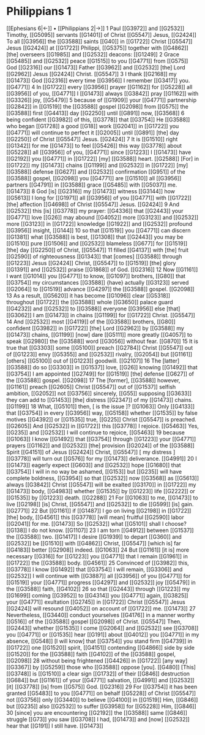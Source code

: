 # Philippians 1
[[Ephesians 6|←]] • [[Philippians 2|→]]
1 Paul [[G3972]] and [[G2532]] Timothy, [[G5095]] servants [[G1401]] of Christ [[G5547]] Jesus, [[G2424]] To all [[G3956]] the [[G3588]] saints [[G40]] in [[G1722]] Christ [[G5547]] Jesus [[G2424]] at [[G1722]] Philippi, [[G5375]] together with [[G4862]] [the] overseers [[G1985]] and [[G2532]] deacons: [[G1249]] 
2 Grace [[G5485]] and [[G2532]] peace [[G1515]] to you [[G4771]] from [[G575]] God [[G2316]] our [[G1473]] Father [[G3962]] and [[G2532]] [the] Lord [[G2962]] Jesus [[G2424]] Christ. [[G5547]] 
3 I thank [[G2168]] my [[G1473]] God [[G2316]] every time [[G3956]] I remember [[G3417]] you. [[G4771]] 
4 In [[G1722]] every [[G3956]] prayer [[G1162]] for [[G5228]] all [[G3956]] of you, [[G4771]] I [[G1473]] always [[G3842]] pray [[G1162]] with [[G3326]] joy, [[G5479]] 
5 because of [[G1909]] your [[G4771]] partnership [[G2842]] in [[G1519]] the [[G3588]] gospel [[G2098]] from [[G575]] the [[G3588]] first [[G4413]] day [[G2250]] until [[G891]] now, [[G3568]] 
6 being confident [[G3982]] of this, [[G3778]] that [[G3754]] He [[G3588]] who began [[G1728]] a good [[G18]] work [[G2041]] in [[G1722]] you [[G4771]] will continue to perfect it [[G2005]] until [[G891]] [the] day [[G2250]] of Christ [[G5547]] Jesus. [[G2424]] 
7 It is [[G1510]] right [[G1342]] for me [[G1473]] to feel [[G5426]] this way [[G3778]] about [[G5228]] all [[G3956]] of you, [[G4771]] since [[G1223]] I [[G1473]] have [[G2192]] you [[G4771]] in [[G1722]] [my] [[G3588]] heart. [[G2588]] [For] in [[G1722]] my [[G1473]] chains [[G1199]] and [[G2532]] in [[G1722]] [my] [[G3588]] defense [[G627]] and [[G2532]] confirmation [[G951]] of the [[G3588]] gospel, [[G2098]] you [[G4771]] are [[G1510]] all [[G3956]] partners [[G4791]] in [[G3588]] grace [[G5485]] with [[G5037]] me. [[G1473]] 
8 God [is] [[G2316]] my [[G1473]] witness [[G3144]] how [[G5613]] I long for [[G1971]] all [[G3956]] of you [[G4771]] with [[G1722]] [the] affection [[G4698]] of Christ [[G5547]] Jesus. [[G2424]] 
9 And [[G2532]] this [is] [[G3778]] my prayer: [[G4336]] that [[G2443]] your [[G4771]] love [[G26]] may abound [[G4052]] more [[G3123]] and [[G2532]] more [[G3123]] in [[G1722]] knowledge [[G1922]] and [[G2532]] profound [[G3956]] insight, [[G144]] 
10 so that [[G1519]] you [[G4771]] can discern [[G1381]] what [[G3588]] is best, [[G1308]] that [[G2443]] you may be [[G1510]] pure [[G1506]] and [[G2532]] blameless [[G677]] for [[G1519]] [the] day [[G2250]] of Christ, [[G5547]] 
11 filled [[G4137]] with [the] fruit [[G2590]] of righteousness [[G1343]] that [comes] [[G3588]] through [[G1223]] Jesus [[G2424]] Christ, [[G5547]] to [[G1519]] [the] glory [[G1391]] and [[G2532]] praise [[G1868]] of God. [[G2316]] 
12 Now [[G1161]] I want [[G1014]] you [[G4771]] to know, [[G1097]] brothers, [[G80]] that [[G3754]] my circumstances [[G3588]] {have} actually [[G3123]] served [[G2064]] to [[G1519]] advance [[G4297]] the [[G3588]] gospel. [[G2098]] 
13 As a result, [[G5620]] it has become [[G1096]] clear [[G5318]] throughout [[G1722]] the [[G3588]] whole [[G3650]] palace guard [[G4232]] and [[G2532]] to [[G3588]] everyone [[G3956]] else [that] [[G3062]] I am [[G1473]] in chains [[G1199]] for [[G1722]] Christ. [[G5547]] 
14 And [[G2532]] most [[G4119]] of the [[G3588]] brothers, [[G80]] confident [[G3982]] in [[G1722]] [the] Lord [[G2962]] by [[G3588]] my [[G1473]] chains, [[G1199]] [now] dare [[G5111]] more greatly [[G4057]] to speak [[G2980]] the [[G3588]] word [[G3056]] without fear. [[G870]] 
15 It is true that [[G3303]] some [[G5100]] preach [[G2784]] Christ [[G5547]] out of [[G1223]] envy [[G5355]] and [[G2532]] rivalry, [[G2054]] but [[G1161]] [others] [[G5100]] out of [[G1223]] goodwill. [[G2107]] 
16 The [latter] [[G3588]] do so [[G3303]] in [[G1537]] love, [[G26]] knowing [[G1492]] that [[G3754]] I am appointed [[G2749]] for [[G1519]] [the] defense [[G627]] of the [[G3588]] gospel. [[G2098]] 
17 The [former], [[G3588]] however, [[G1161]] preach [[G2605]] Christ [[G5547]] out of [[G1537]] selfish ambition, [[G2052]] not [[G3756]] sincerely, [[G55]] supposing [[G3633]] they can add to [[G1453]] [the] distress [[G2347]] of my [[G1473]] chains. [[G1199]] 
18 What, [[G5101]] then, [ is the issue ]? [[G1063]] Only [[G4133]] that [[G3754]] in every [[G3956]] way, [[G5158]] whether [[G1535]] by false motives [[G4392]] or [[G1535]] true, [[G225]] Christ [[G5547]] is preached. [[G2605]] And [[G2532]] in [[G1722]] this [[G3778]] I rejoice. [[G5463]] Yes, [[G235]] and [[G2532]] I will continue to rejoice, [[G5463]] 
19 because [[G1063]] I know [[G1492]] that [[G3754]] through [[G1223]] your [[G4771]] prayers [[G1162]] and [[G2532]] [the] provision [[G2024]] of the [[G3588]] Spirit [[G4151]] of Jesus [[G2424]] Christ, [[G5547]] [ my distress ] [[G3778]] will turn out [[G576]] for my [[G1473]] deliverance. [[G4991]] 
20 I [[G1473]] eagerly expect [[G603]] and [[G2532]] hope [[G1680]] that [[G3754]] I will in no way be ashamed, [[G153]] but [[G235]] will have complete boldness, [[G3954]] so that [[G2532]] now [[G3568]] as [[G5613]] always [[G3842]] Christ [[G5547]] will be exalted [[G3170]] in [[G1722]] my [[G1473]] body, [[G4983]] whether [[G1535]] by [[G1223]] life [[G2222]] or [[G1535]] by [[G1223]] death. [[G2288]] 
21 For [[G1063]] to me, [[G1473]] to live [[G2198]] [is] Christ, [[G5547]] and [[G2532]] to die [[G599]] [is] gain. [[G2771]] 
22 But [[G1161]] if [[G1487]] I go on living [[G2198]] in [[G1722]] [the] body, [[G4561]] this [[G3778]] [will mean] fruitful [[G2590]] labor [[G2041]] for me. [[G1473]] So [[G2532]] what [[G5101]] shall I choose? [[G138]] I do not know. [[G1107]] 
23 I am torn [[G4912]] between [[G1537]] the [[G3588]] two. [[G1417]] I desire [[G1939]] to depart [[G360]] and [[G2532]] be [[G1510]] with [[G4862]] Christ, [[G5547]] [which is] far [[G4183]] better [[G2908]] indeed. [[G1063]] 
24 But [[G1161]] [it is] more necessary [[G316]] for [[G1223]] you [[G4771]] that I remain [[G1961]] in [[G1722]] the [[G3588]] body. [[G4561]] 
25 Convinced of [[G3982]] this, [[G3778]] I know [[G1492]] that [[G3754]] I will remain, [[G3306]] and [[G2532]] I will continue with [[G3887]] all [[G3956]] of you [[G4771]] for [[G1519]] your [[G4771]] progress [[G4297]] and [[G2532]] joy [[G5479]] in the [[G3588]] faith, [[G4102]] 
26 so that [[G2443]] through [[G1223]] my [[G1699]] coming [[G3952]] to [[G4314]] you [[G4771]] again, [[G3825]] your [[G4771]] exultation [[G2745]] in [[G1722]] Christ [[G5547]] Jesus [[G2424]] will resound [[G4052]] on account of [[G1722]] me. [[G1473]] 
27 Nevertheless, [[G3440]] conduct yourselves [[G4176]] in a manner worthy [[G516]] of the [[G3588]] gospel [[G2098]] of Christ. [[G5547]] Then, [[G2443]] whether [[G1535]] I come [[G2064]] and [[G2532]] see [[G3708]] you [[G4771]] or [[G1535]] hear [[G191]] about [[G4012]] you [[G4771]] in my absence, [[G548]] [I will know] that [[G3754]] you stand firm [[G4739]] in [[G1722]] one [[G1520]] spirit, [[G4151]] contending [[G4866]] side by side [[G1520]] for the [[G3588]] faith [[G4102]] of the [[G3588]] gospel, [[G2098]] 
28 without being frightened [[G4426]] in [[G1722]] [any way] [[G3367]] by [[G5259]] those who [[G3588]] oppose [you]. [[G480]] [This] [[G3748]] is [[G1510]] a clear sign [[G1732]] of their [[G846]] destruction [[G684]] but [[G1161]] of your [[G4771]] salvation, [[G4991]] and [[G2532]] [it] [[G3778]] [is] from [[G575]] God. [[G2316]] 
29 For [[G3754]] it has been granted [[G5483]] to you [[G4771]] on behalf [[G5228]] of Christ [[G5547]] not [[G3756]] only [[G3440]] to believe [[G4100]] in [[G1519]] Him, [[G846]] but [[G235]] also [[G2532]] to suffer [[G3958]] for [[G5228]] Him, [[G846]] 
30 [since] you are encountering [[G2192]] the [[G3588]] same [[G846]] struggle [[G73]] you saw [[G3708]] I had, [[G1473]] and [now] [[G2532]] hear that [[G191]] I still have. [[G1473]] 
